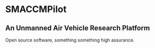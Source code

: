 # SMACCMPilot

## An Unmanned Air Vehicle Research Platform

Open source software, something something high assurance.
